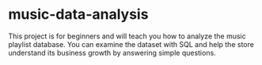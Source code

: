 # music-data-analysis
This project is for beginners and will teach you how to analyze the music playlist database. You can examine the dataset with SQL and help the store understand its business growth by answering simple questions.




















